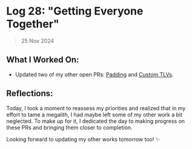 # Log 28: "Getting Everyone Together"

> 25 Nov 2024

## What I Worked On:

- Updated two of my other open PRs:
  [Padding](https://github.com/lightningdevkit/rust-lightning/pull/3177) and
  [Custom TLVs](https://github.com/lightningdevkit/rust-lightning/pull/2830).

## Reflections:

Today, I took a moment to reassess my priorities and realized that in my effort
to tame a megalith, I had maybe left some of my other work a bit neglected. To
make up for it, I dedicated the day to making progress on these PRs and bringing
them closer to completion.

Looking forward to updating my other works tomorrow too! ✨
